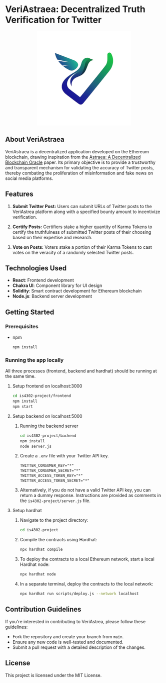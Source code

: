 # VeriAstraea: Decentralized Truth Verification for Twitter
<p align="center">
    <img src="frontend/public/VeriAstrea.jpg" width="300" height="300">
</p>

## About VeriAstraea
VeriAstraea is a decentralized application developed on the Ethereum blockchain, drawing inspiration from the [Astraea: A Decentralized Blockchain Oracle](https://blockchain.ieee.org/technicalbriefs/march-2019/astraea-a-decentralized-blockchain-oracle) paper. Its primary objective is to provide a trustworthy and transparent mechanism for validating the accuracy of Twitter posts, thereby combating the proliferation of misinformation and fake news on social media platforms.

## Features

1. **Submit Twitter Post:** Users can submit URLs of Twitter posts to the VeriAstrea platform along with a specified bounty amount to incentivize verification.
  
2. **Certify Posts:** Certifiers stake a higher quantity of Karma Tokens to certify the truthfulness of submitted Twitter posts of their choosing based on their expertise and research.
  
3. **Vote on Posts:** Voters stake a portion of their Karma Tokens to cast votes on the veracity of a randomly selected Twitter posts.


## Technologies Used
- **React**: Frontend development
- **Chakra UI**: Component library for UI design
- **Solidity**: Smart contract development for Ethereum blockchain
- **Node.js**: Backend server development

## Getting Started

### Prerequisites
- npm
    ```bash
    npm install
    ```
### Running the app locally
All three processes (frontend, backend and hardhat) should be running at the same time.

1. Setup frontend on localhost:3000
    ```bash
    cd is4302-project/frontend
    npm install
    npm start
    ```

2. Setup backend on localhost:5000
   1. Running the backend server
        ```bash
        cd is4302-project/backend
        npm install
        node server.js
        ```
    2. Create a `.env` file with your Twitter API key.
       ```
       TWITTER_CONSUMER_KEY="*"
       TWITTER_CONSUMER_SECRET="*"
       TWITTER_ACCESS_TOKEN_KEY="*"
       TWITTER_ACCESS_TOKEN_SECRET="*"
       ```
    3. Alternatively, if you do not have a valid Twitter API key, you can return a dummy response. Instructions are provided as comments in the `is4302-project/server.js` file.

4. Setup hardhat
    1. Navigate to the project directory:
        ```bash
        cd is4302-project
        ```
    
    2. Compile the contracts using Hardhat:
        ```bash
        npx hardhat compile
        ```
    
    3. To deploy the contracts to a local Ethereum network, start a local Hardhat node:
        ```bash
        npx hardhat node
        ```
    
    4. In a separate terminal, deploy the contracts to the local network:
        ```bash
        npx hardhat run scripts/deploy.js --network localhost
        ```
        
## Contribution Guidelines

If you're interested in contributing to VeriAstrea, please follow these guidelines:

- Fork the repository and create your branch from `main`.
- Ensure any new code is well-tested and documented.
- Submit a pull request with a detailed description of the changes.

## License

This project is licensed under the MIT License.

